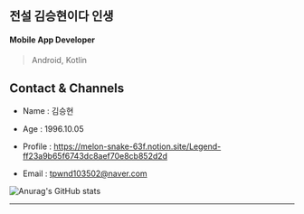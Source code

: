 ## 전설 김승현이다 인생
#### Mobile App Developer 
> Android, Kotlin

Contact & Channels
---

- Name : 김승현 
 
- Age : 1996.10.05 

- Profile : https://melon-snake-63f.notion.site/Legend-ff23a9b65f6743dc8aef70e8cb852d2d

- Email : tpwnd103502@naver.com 

![Anurag's GitHub stats](https://github-readme-stats.vercel.app/api?username=kimq1005&show_icons=true&theme=dark)




---


<!---
kimq1005/kimq1005 is a ✨ special ✨ repository because its `README.md` (this file) appears on your GitHub profile.
You can click the Preview link to take a look at your changes.
--->
